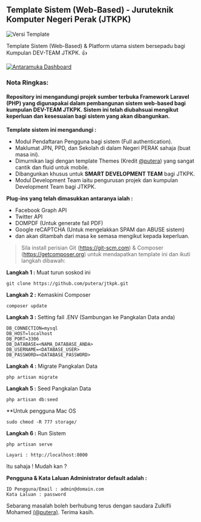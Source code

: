 ## Template Sistem (Web-Based) - Juruteknik Komputer Negeri Perak (JTKPK)

![Versi Template](http://img.shields.io/badge/Versi-v1.0.0-green.svg)

Template Sistem (Web-Based) & Platform utama sistem bersepadu bagi Kumpulan DEV-TEAM JTKPK. :+1:

[![Antaramuka Dashboard](https://s13.postimg.org/9gbnu98rr/Screen_Shot_2016_11_01_at_4_06_55_PM.png)](https://postimg.org/image/caet7paxv/)

### **Nota Ringkas:**

#### Repository ini mengandungi projek sumber terbuka Framework Laravel (PHP) yang digunapakai dalam pembangunan sistem web-based bagi kumpulan DEV-TEAM JTKPK. Sistem ini telah diubahsuai mengikut keperluan dan kesesuaian bagi sistem yang akan dibangunkan.

**Template sistem ini mengandungi :**

* Modul Pendaftaran Pengguna bagi sistem (Full authentication).
* Maklumat JPN, PPD, dan Sekolah di dalam Negeri PERAK sahaja (buat masa ini).
* Dimurnikan lagi dengan template Themes (Kredit [@putera](https://github.com/putera)) yang sangat cantik dan fluid untuk mobile.
* Dibangunkan khusus untuk **SMART DEVELOPMENT TEAM** bagi JTKPK.
* Modul Development Team iaitu pengurusan projek dan kumpulan Development Team bagi JTKPK.

**Plug-ins yang telah dimasukkan antaranya ialah :**

* Facebook Graph API
* Twitter API
* DOMPDF (Untuk generate fail PDF)
* Google reCAPTCHA (Untuk mengelakkan SPAM dan ABUSE sistem)
* dan akan ditambah dari masa ke semasa mengikut kepada keperluan.

> Sila install perisian Git (https://git-scm.com) & Composer (https://getcomposer.org) untuk mendapatkan template ini dan ikuti langkah dibawah:

**Langkah 1 :** Muat turun soskod ini
```
git clone https://github.com/putera/jtkpk.git
```

**Langkah 2 :** Kemaskini Composer
```
composer update
```

**Langkah 3 :** Setting fail .ENV (Sambungan ke Pangkalan Data anda)
```
DB_CONNECTION=mysql
DB_HOST=localhost
DB_PORT=3306
DB_DATABASE=<NAMA_DATABASE_ANDA>
DB_USERNAME=<DATABASE_USER>
DB_PASSWORD=<DATABASE_PASSWORD>
```

**Langkah 4 :** Migrate Pangkalan Data
```
php artisan migrate
```

**Langkah 5 :** Seed Pangkalan Data
```
php artisan db:seed
```

**Untuk pengguna Mac OS
```
sudo chmod -R 777 storage/
```

**Langkah 6 :** Run Sistem
```
php artisan serve
```

```
Layari : http://localhost:8000
```

Itu sahaja ! Mudah kan ?

**Pengguna & Kata Laluan Administrator default adalah :**
```
ID Pengguna/Email : admin@domain.com
Kata Laluan : password
```

Sebarang masalah boleh berhubung terus dengan saudara Zulkifli Mohamed [(@putera)](https://github.com/putera). Terima kasih.

